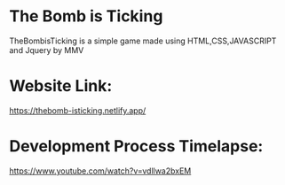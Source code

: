 # The Bomb is Ticking
TheBombisTicking is a simple game made using HTML,CSS,JAVASCRIPT and Jquery by MMV

# Website Link:
https://thebomb-isticking.netlify.app/

# Development Process Timelapse:
https://www.youtube.com/watch?v=vdllwa2bxEM
